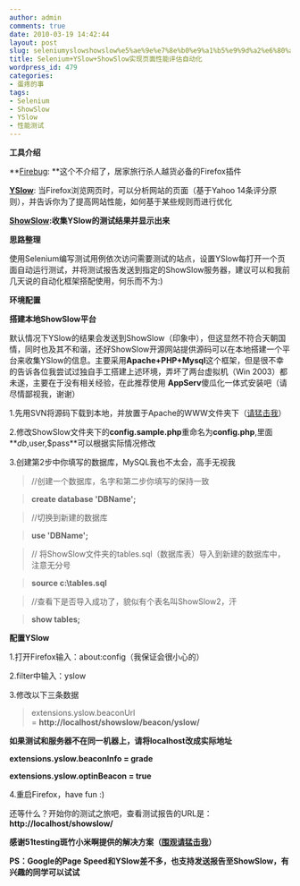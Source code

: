 ```yaml
---
author: admin
comments: true
date: 2010-03-19 14:42:44
layout: post
slug: seleniumyslowshowslow%e5%ae%9e%e7%8e%b0%e9%a1%b5%e9%9d%a2%e6%80%a7%e8%83%bd%e8%af%84%e4%bc%b0%e8%87%aa%e5%8a%a8%e5%8c%96
title: Selenium+YSlow+ShowSlow实现页面性能评估自动化
wordpress_id: 479
categories:
- 蛋疼的事
tags:
- Selenium
- ShowSlow
- YSlow
- 性能测试
---
```


**工具介绍**

**[Firebug](http://getfirebug.com/): **这个不介绍了，居家旅行杀人越货必备的Firefox插件

**[YSlow](http://developer.yahoo.com/yslow/)**: 当Firefox浏览网页时，可以分析网站的页面（基于Yahoo 14条评分原则），并告诉你为了提高网站性能，如何基于某些规则而进行优化

**[ShowSlow](http://www.showslow.com/):收集YSlow的测试结果并显示出来**

**思路整理**

使用Selenium编写测试用例依次访问需要测试的站点，设置YSlow每打开一个页面自动运行测试，并将测试报告发送到指定的ShowSlow服务器，建议可以和我前几天说的自动化框架搭配使用，何乐而不为:)

**环境配置**

**搭建本地ShowSlow平台**

默认情况下YSlow的结果会发送到ShowSlow（印象中），但这显然不符合天朝国情，同时也及其不和谐，还好ShowSlow开源网站提供源码可以在本地搭建一个平台来收集YSlow的信息。主要采用**Apache+PHP+Mysql**这个框架，但是很不幸的告诉各位我尝试过独自手工搭建上述环境，弄坏了两台虚拟机（Win 2003）都未遂，主要在于没有相关经验，在此推荐使用 **AppServ**傻瓜化一体式安装吧（请尽情鄙视我，谢谢）

1.先用SVN将源码下载到本地，并放置于Apache的WWW文件夹下（[请猛击我](http://code.google.com/p/showslow/source/checkout)）

2.修改ShowSlow文件夹下的**config.sample.php**重命名为**config.php**,里面**$db,$user,$pass**可以根据实际情况修改

3.创建第2步中你填写的数据库，MySQL我也不太会，高手无视我




> 

> 
> //创建一个数据库，名字和第二步你填写的保持一致
> 
> 

> 
> **create database '****DBName****';**
> 
> 

> 
> //切换到新建的数据库
> 
> 

> 
> **use 'DBName';**
> 
> 

> 
> // 将ShowSlow文件夹的tables.sql（数据库表）导入到新建的数据库中，注意无分号
> 
> 

> 
> **source c:\tables.sql**
> 
> 

> 
> //查看下是否导入成功了，貌似有个表名叫ShowSlow2，汗
> 
> 

> 
> **show tables;**


**配置YSlow**

1.打开Firefox输入：about:config（我保证会很小心的）

2.filter中输入：yslow

3.修改以下三条数据


> extensions.yslow.beaconUrl = **http://localhost/showslow/beacon/yslow/**

**如果测试和服务器不在同一机器上，请将localhost改成实际地址**

**extensions.yslow.beaconInfo = **grade****

****extensions.yslow.optinBeacon = **true******


4.重启Firefox，have fun :)

还等什么？开始你的测试之旅吧，查看测试报告的URL是：**http://localhost/showslow/**

**感谢51testing斑竹小米啊提供的解决方案（[围观请猛击我](http://bbs.51testing.com/viewthread.php?tid=178641)）**

**PS：Google的Page Speed和YSlow差不多，也支持发送报告至ShowSlow，有兴趣的同学可以试试**
